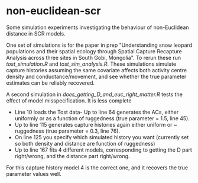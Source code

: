 # non-euclidean-scr

Some simulation experiments investigating the behaviour of non-Euclidean distance in SCR models.

One set of simulations is for the paper in prep "Understanding snow leopard populations and their spatial ecology through Spatial Capture Recapture Analysis across three sites in South Gobi, Mongolia". To rerun these run *tost_simulation.R* and *tost_sim_analysis.R*. These simulations simulate capture histories assuming the same covariate affects both activity centre density and conductance/movement, and see whether the true parameter estimates can be reliably recovered. 

A second simulation in *does_getting_D_and_euc_right_matter.R* tests the effect of model misspecification. It is less complete 

* Line 10 loads the Tost data- Up to line 64 generates the ACs, either uniformly or as a function of ruggedness (true parameter = 1.5, line 45). 
* Up to line 115 generates capture histories again either uniform or ~ ruggedness (true parameter = 0.3, line 76).
* On line 125 you specify which simulated history you want (currently set so both density and distance are function of ruggedness)
* Up to line 167 fits 4 different models, corresponding to getting the D part right/wrong, and the distance part right/wrong. 

For this capture history model 4 is the correct one, and it recovers the true parameter values well.
